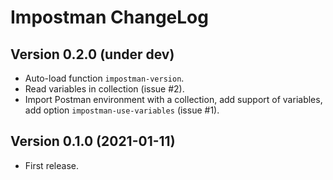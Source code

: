 # Impostman ChangeLog

## Version 0.2.0 (under dev)

- Auto-load function `impostman-version`.
- Read variables in collection (issue #2).
- Import Postman environment with a collection, add support of variables, add option `impostman-use-variables` (issue #1).

## Version 0.1.0 (2021-01-11)

- First release.

